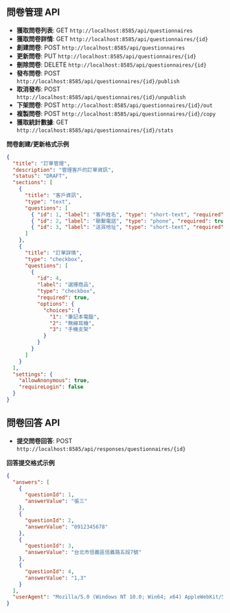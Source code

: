 
## 問卷管理 API

- **獲取問卷列表**: GET `http://localhost:8585/api/questionnaires`
- **獲取問卷詳情**: GET `http://localhost:8585/api/questionnaires/{id}`
- **創建問卷**: POST `http://localhost:8585/api/questionnaires`
- **更新問卷**: PUT `http://localhost:8585/api/questionnaires/{id}`
- **刪除問卷**: DELETE `http://localhost:8585/api/questionnaires/{id}`
- **發布問卷**: POST `http://localhost:8585/api/questionnaires/{id}/publish`
- **取消發布**: POST `http://localhost:8585/api/questionnaires/{id}/unpublish`
- **下架問卷**: POST `http://localhost:8585/api/questionnaires/{id}/out`
- **複製問卷**: POST `http://localhost:8585/api/questionnaires/{id}/copy`
- **獲取統計數據**: GET `http://localhost:8585/api/questionnaires/{id}/stats`

**問卷創建/更新格式示例**

```json
{
  "title": "訂單管理",
  "description": "管理客戶的訂單資訊",
  "status": "DRAFT",
  "sections": [
    {
      "title": "客戶資訊",
      "type": "text",
      "questions": [
        { "id": 1, "label": "客戶姓名", "type": "short-text", "required": true },
        { "id": 2, "label": "聯繫電話", "type": "phone", "required": true },
        { "id": 3, "label": "送貨地址", "type": "short-text", "required": true }
      ]
    },
    {
      "title": "訂單詳情",
      "type": "checkbox",
      "questions": [
        {
          "id": 4,
          "label": "選擇商品",
          "type": "checkbox",
          "required": true,
          "options": {
            "choices": {
              "1": "筆記本電腦",
              "2": "無線耳機",
              "3": "手機支架"
            }
          }
        }
      ]
    }
  ],
  "settings": {
    "allowAnonymous": true,
    "requireLogin": false
  }
}
```

## 問卷回答 API

- **提交問卷回答**: POST `http://localhost:8585/api/responses/questionnaires/{id}`

**回答提交格式示例**

```json
{
  "answers": [
    {
      "questionId": 1,
      "answerValue": "張三"
    },
    {
      "questionId": 2,
      "answerValue": "0912345678"
    },
    {
      "questionId": 3,
      "answerValue": "台北市信義區信義路五段7號"
    },
    {
      "questionId": 4,
      "answerValue": "1,3"
    }
  ],
  "userAgent": "Mozilla/5.0 (Windows NT 10.0; Win64; x64) AppleWebKit/537.36 (KHTML, like Gecko) Chrome/91.0.4472.124 Safari/537.36"
}
```
